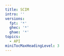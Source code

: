 ```yaml
---
title: SCIM
intro: ''
versions:
  fpt: '*'
  ghec: '*'
  ghae: '*'
topics:
  - API
miniTocMaxHeadingLevel: 3
---
```

